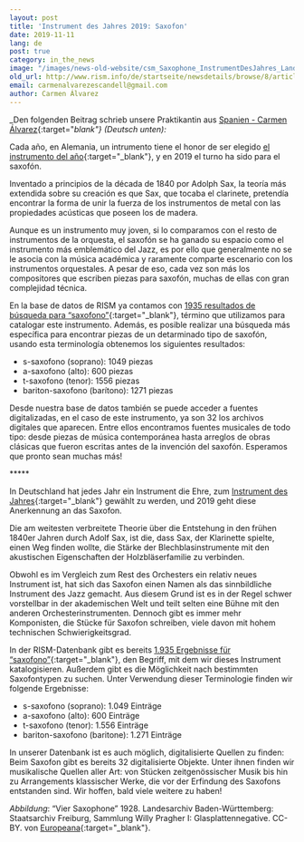 ```yaml
---
layout: post
title: 'Instrument des Jahres 2019: Saxofon'
date: 2019-11-11
lang: de
post: true
category: in_the_news
image: "/images/news-old-website/csm_Saxophone_InstrumentDesJahres_Landesarchiv_Baden-Wuerttemberg_Staatsarchiv_Freiburg_W_134_Nr._000431_Bild_1__5-90992-1__a75dd35e78.jpg"
old_url: http://www.rism.info/de/startseite/newsdetails/browse/8/article/64/instrument-of-the-year-2019-saxophone.html
email: carmenalvarezescandell@gmail.com
author: Carmen Álvarez
---
```


_Den folgenden Beitrag schrieb unsere Praktikantin aus [Spanien - Carmen Álvarez](/new_at_rism/2019/09/19/welcome-carmen-álvarez.html){:target="_blank"} (Deutsch unten):_

Cada año, en Alemania, un intrumento tiene el honor de ser elegido [el instrumento del año](https://www.instrument-des-jahres.de/){:target="_blank"}, y en 2019 el turno ha sido para el saxofón.

Inventado a principios de la década de 1840 por Adolph Sax, la teoría más extendida sobre su creación es que Sax, que tocaba el clarinete, pretendía encontrar la forma de unir la fuerza de los instrumentos de metal con las propiedades acústicas que poseen los de madera.

Aunque es un instrumento muy joven, si lo comparamos con el resto de instrumentos de la orquesta, el saxofón se ha ganado su espacio como el instrumento más emblemático del Jazz, es por ello que generalmente no se le asocia con la música académica y raramente comparte escenario con los instrumentos orquestales. A pesar de eso, cada vez son más los compositores que escriben piezas para saxofón, muchas de ellas con gran complejidad técnica.

En la base de datos de RISM ya contamos con [1935 resultados de búsqueda para “saxofono”](https://opac.rism.info/search?View=rism&q=saxofono){:target="_blank"}, término que utilizamos para catalogar este instrumento. Además, es posible realizar una búsqueda más específica para encontrar piezas de un detarminado tipo de saxofón, usando esta terminología obtenemos los siguientes resultados:

- s-saxofono (soprano): 1049 piezas
- a-saxofono (alto): 600 piezas
- t-saxofono (tenor): 1556 piezas
- bariton-saxofono (barítono): 1271 piezas

Desde nuestra base de datos también se puede acceder a fuentes digitalizadas, en el caso de este instrumento, ya son 32 los archivos digitales que aparecen. Entre ellos encontramos fuentes musicales de todo tipo: desde piezas de música contemporánea hasta arreglos de obras clásicas que fueron escritas antes de la invención del saxofón. Esperamos que pronto sean muchas más!

\*\*\*\*\*

In Deutschland hat jedes Jahr ein Instrument die Ehre, zum [Instrument des Jahres](https://www.instrument-des-jahres.de/){:target="_blank"} gewählt zu werden, und 2019 geht diese Anerkennung an das Saxofon.

Die am weitesten verbreitete Theorie über die Entstehung in den frühen 1840er Jahren durch Adolf Sax, ist die, dass Sax, der Klarinette spielte, einen Weg finden wollte, die Stärke der Blechblasinstrumente mit den akustischen Eigenschaften der Holzbläserfamilie zu verbinden.

Obwohl es im Vergleich zum Rest des Orchesters ein relativ neues Instrument ist, hat sich das Saxofon einen Namen als das sinnbildliche Instrument des Jazz gemacht. Aus diesem Grund ist es in der Regel schwer vorstellbar in der akademischen Welt und teilt selten eine Bühne mit den anderen Orchesterinstrumenten. Dennoch gibt es immer mehr Komponisten, die Stücke für Saxofon schreiben, viele davon mit hohem technischen Schwierigkeitsgrad.

In der RISM-Datenbank gibt es bereits [1.935 Ergebnisse für “saxofono”](https://opac.rism.info/search?View=rism&q=saxofono){:target="_blank"}, den Begriff, mit dem wir dieses Instrument katalogisieren. Außerdem gibt es die Möglichkeit nach bestimmten Saxofontypen zu suchen. Unter Verwendung dieser Terminologie finden wir folgende Ergebnisse:

- s-saxofono (soprano): 1.049 Einträge
- a-saxofono (alto): 600 Einträge
- t-saxofono (tenor): 1.556 Einträge
- bariton-saxofono (baritone): 1.271 Einträge

In unserer Datenbank ist es auch möglich, digitalisierte Quellen zu finden: Beim Saxofon gibt es bereits 32 digitalisierte Objekte. Unter ihnen finden wir musikalische Quellen aller Art: von Stücken zeitgenössischer Musik bis hin zu Arrangements klassischer Werke, die vor der Erfindung des Saxofons entstanden sind. Wir hoffen, bald viele weitere zu haben!

_Abbildung_: “Vier Saxophone” 1928.
Landesarchiv Baden-Württemberg: Staatsarchiv Freiburg, Sammlung Willy Pragher I: Glasplattennegative. CC-BY. von [Europeana](https://www.europeana.eu/portal/de/record/00737/plink__f_5_90992.html?q=saxophone){:target="_blank"}.